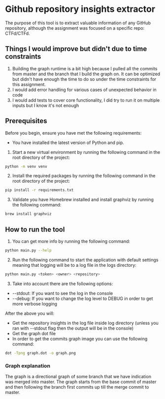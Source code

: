 # Github repository insights extractor

The purpose of this tool is to extract valuable information of any GitHub repository, although the assignment was focused on a specific repo: CTFd/CTFd.

## Things I would improve but didn't due to time constraints
1. Building the graph runtime is a bit high because I pulled all the commits from master and the branch that I build the graph on.
It can be optimized but didn't have enough the time to do so under the time constraints for this assignment.
2. I would add error handling for various cases of unexpected behavior in code
3. I would add tests to cover core functionality, I did try to run it on multiple inputs but I know it's not enough

## Prerequisites

Before you begin, ensure you have met the following requirements:

* You have installed the latest version of Python and pip.

1. Start a new virtual environment by running the following command in the root directory of the project:
```bash
python -m venv venv
```
2. Install the required packages by running the following command in the root directory of the project:
```bash
pip install -r requirements.txt
```
3. Validate you have Homebrew installed and install graphviz by running the following command:
```bash
brew install graphviz
```

## How to run the tool
1. You can get more info by running the following command:
```bash
python main.py --help
```
2. Run the following command to start the application with default settings
meaning that logging will be to a log file in the logs directory:
```bash
python main.py <token> <owner> <repository>
```
3. Take into account there are the following options:
* --stdout: If you want to see the log in the console
* --debug: If you want to change the log level to DEBUG in order to get more verbose logging

After the above you will:
* Get the repository insights in the log file inside log directory (unless you ran with --stdout flag then the output will be in the console)
* Get the graph dot file
* In order to get the commits graph image you can use the following command:
```bash
dot -Tpng graph.dot -o graph.png
```
### Graph explanation
The graph is a directional graph of some branch that we have indication was merged into master.
The graph starts from the base commit of master and then following the branch first commits up till the merge commit to master.